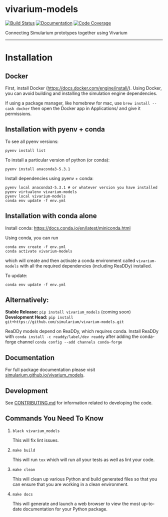 # vivarium-models

[![Build Status](https://github.com/simularium/vivarium_models/workflows/Build%20Main/badge.svg)](https://github.com/simularium/vivarium_models/actions)
[![Documentation](https://github.com/simularium/vivarium_models/workflows/Documentation/badge.svg)](https://simularium.github.io/vivarium_models/)
[![Code Coverage](https://codecov.io/gh/simularium/vivarium_models/branch/main/graph/badge.svg)](https://codecov.io/gh/simularium/vivarium_models)

Connecting Simularium prototypes together using Vivarium

---

# Installation

## Docker

First, install Docker (https://docs.docker.com/engine/install/). Using Docker, you can avoid building and installing the simulation engine dependencies.

If using a package manager, like homebrew for mac, use `brew install --cask docker`
then open the Docker app in Applications/ and give it permissions.

## Installation with pyenv + conda

To see all pyenv versions:

```
pyenv install list
```

To install a particular version of python (or conda):

```
pyenv install anaconda3-5.3.1
```

Install dependencies using pyenv + conda:

```
pyenv local anaconda3-5.3.1 # or whatever version you have installed
pyenv virtualenv vivarium-models
pyenv local vivarium-models
conda env update -f env.yml
```

## Installation with conda alone

Install conda: https://docs.conda.io/en/latest/miniconda.html

Using conda, you can run

```
conda env create -f env.yml
conda activate vivarium-models
```

which will create and then activate a conda environment called `vivarium-models` with all the required dependencies (including ReaDDy) installed.

To update:

```
conda env update -f env.yml
```

## Alternatively:

**Stable Release:** `pip install vivarium_models` (coming soon)<br>
**Development Head:** `pip install git+https://github.com/simularium/vivarium-models.git`

ReaDDy models depend on ReaDDy, which requires conda. Install ReaDDy with `conda install -c readdy/label/dev readdy` after adding the conda-forge channel `conda config --add channels conda-forge`

## Documentation

For full package documentation please visit [simularium.github.io/vivarium_models](https://simularium.github.io/vivarium_models).

## Development

See [CONTRIBUTING.md](CONTRIBUTING.md) for information related to developing the code.

## Commands You Need To Know

1. `black vivarium_models`

    This will fix lint issues.

2. `make build`

    This will run `tox` which will run all your tests as well as lint your code.

3. `make clean`

    This will clean up various Python and build generated files so that you can ensure that you are working in a clean environment.
    
4. `make docs`

    This will generate and launch a web browser to view the most up-to-date
    documentation for your Python package.
